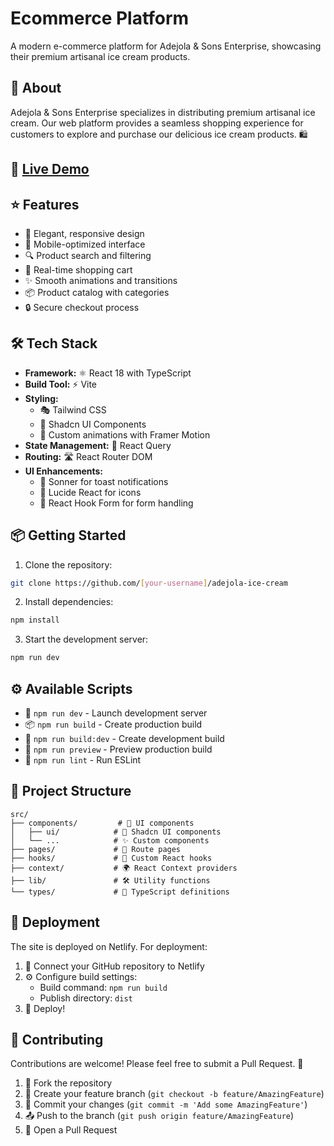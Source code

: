 # Ecommerce Platform

A modern e-commerce platform for Adejola & Sons Enterprise, showcasing their premium artisanal ice cream products.

## 🍦 About

Adejola & Sons Enterprise specializes in distributing premium artisanal ice cream. Our web platform provides a seamless shopping experience for customers to explore and purchase our delicious ice cream products. 🛍️

## 🔗 [Live Demo](https://adejola-global-giant.netlify.app/)

## ⭐ Features

- 🎨 Elegant, responsive design
- 📱 Mobile-optimized interface
- 🔍 Product search and filtering
- 🛒 Real-time shopping cart
- ✨ Smooth animations and transitions
- 📦 Product catalog with categories
- 🔒 Secure checkout process

## 🛠️ Tech Stack

- **Framework:** ⚛️ React 18 with TypeScript
- **Build Tool:** ⚡ Vite
- **Styling:** 
  - 🎭 Tailwind CSS
  - 🎪 Shadcn UI Components
  - 🌟 Custom animations with Framer Motion
- **State Management:** 🔄 React Query
- **Routing:** 🛣️ React Router DOM
- **UI Enhancements:**
  - 🔔 Sonner for toast notifications
  - 🎯 Lucide React for icons
  - 📝 React Hook Form for form handling

## 📦 Getting Started

1. Clone the repository:
```bash
git clone https://github.com/[your-username]/adejola-ice-cream
```

2. Install dependencies:
```bash
npm install
```

3. Start the development server:
```bash
npm run dev
```

## ⚙️ Available Scripts

- 🚀 `npm run dev` - Launch development server
- 📦 `npm run build` - Create production build
- 🔧 `npm run build:dev` - Create development build
- 👀 `npm run preview` - Preview production build
- 🧹 `npm run lint` - Run ESLint

## 📁 Project Structure

```
src/
├── components/         # 🧩 UI components
│   ├── ui/            # 🎨 Shadcn UI components
│   └── ...            # ✨ Custom components
├── pages/             # 📄 Route pages
├── hooks/             # 🎣 Custom React hooks
├── context/           # 🌍 React Context providers
├── lib/               # 🛠️ Utility functions
└── types/             # 📝 TypeScript definitions
```

## 🚀 Deployment

The site is deployed on Netlify. For deployment:

1. 🔗 Connect your GitHub repository to Netlify
2. ⚙️ Configure build settings:
   - Build command: `npm run build`
   - Publish directory: `dist`
3. 🎉 Deploy!

## 🤝 Contributing

Contributions are welcome! Please feel free to submit a Pull Request. 🎉

1. 🍴 Fork the repository
2. 🌿 Create your feature branch (`git checkout -b feature/AmazingFeature`)
3. 💾 Commit your changes (`git commit -m 'Add some AmazingFeature'`)
4. 📤 Push to the branch (`git push origin feature/AmazingFeature`)
5. 🎯 Open a Pull Request
